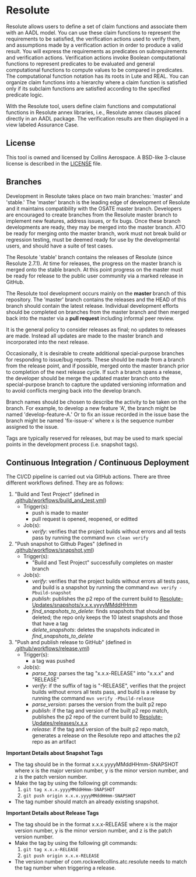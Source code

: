 # Resolute
Resolute allows users to define a set of claim functions and associate them with an AADL model. You can use these claim functions to represent the requirements to be satisfied, the verification actions 
used to verify them, and assumptions made by a verification action in order to produce a valid result. You will express the requirements as predicates on subrequirements and verification actions. Verification 
actions invoke Boolean computational functions to represent predicates to be evaluated and general computational functions to compute values to be compared in predicates. The computational function notation 
has its roots in Lute and REAL. You can organize claim functions into a hierarchy where a claim function is satisfied only if its subclaim functions are satisfied according to the specified predicate logic.

With the Resolute tool, users define claim functions and computational functions in Resolute annex libraries, i.e., Resolute annex clauses placed directly in an AADL package. The verification results are then displayed in a view labeled Assurance Case. 

## License

This tool is owned and licensed by Collins Aerospace.  A BSD-like 3-clause license is described in the [LICENSE](https://github.com/loonwerks/formal-methods-workbench/blob/master/LICENSE) file.

## Branches

Development in Resolute takes place on two main branches: 'master' and
'stable.'  The 'master' branch is the leading edge of development of
Resolute and it maintains compatibility with the OSATE master branch.
Developers are encouraged to create branches from the Resolute master
branch to implement new features, address issues, or fix bugs. Once
these branch developments are ready, they may be merged into the 
master branch. ATO be ready for merging onto the master branch,
work must not break build or regression testing, must be deemed
ready for use by the developmental users, and should have a suite
of test cases.

The Resolute 'stable' branch contains the releases of Resolute (since
Resolute 2.7.1).  At time for releases, the progress on the master
branch is merged onto the stable branch.  At this point progress
on the master must be ready for release to the public user community
via a marked release in GitHub.

The Resolute tool development occurs mainly on the **master** branch
of this repository.  The 'master' branch contains the releases and the
HEAD of this branch should contain the latest release.  Individual
development efforts should be completed on branches from the master
branch and then merged back into the master via a **pull request**
including informal peer review.

It is the general policy to consider releases as final; no updates to
releases are made.  Instead all updates are made to the master branch
and incorporated into the next release.

Occasionally, it is desirable to create additional special-purpose
branches for responding to issue/bug reports. These should be made
from a branch from the release point, and if possible, merged onto the
master branch prior to completion of the next release cycle. If such
a branch spans a release, the developer should be merge the updated
master branch onto the special-purpose branch to capture the updated
versioning information and to avoid conflicts merging back into the
develop branch.

Branch names should be chosen to describe the activity to be taken on
the branch.  For example, to develop a new feature 'A', the branch
might be named 'develop-feature-A.'  Or to fix an issue recorded in
the issue base the branch might be named 'fix-issue-x' where x is the
sequence number assigned to the issue.

Tags are typically reserved for releases, but may be used to mark special points in the development process (i.e. snapshot tags).

## Continuous Integration / Continuous Deployment
The CI/CD pipeline is carried out via GitHub actions. There are three different workflows defined. They are as follows:
   1. "Build and Test Project" (defined in [.github/workflows/build_and_test.yml](https://github.com/loonwerks/Resolute/blob/main/.github/workflows/build_and_test.yml))
      - Trigger(s): 
         * push is made to master 
         * pull request is opened, reopened, or editted
      - Job(s):
         * *verify*: verifies that the project builds without errors and all tests pass by running the command `mvn clean verify` 
   2. "Push snapshot to Github Pages" (defined in [.github/workflows/snapshot.yml](https://github.com/loonwerks/Resolute/blob/main/.github/workflows/snapshot.yml))
      - Trigger(s):
         * "Build and Test Project" successfully completes on master branch
      - Job(s):
         * *verify*: verifies that the project builds without errors all tests pass, and build is a snapshot by running the command `mvn verify -Pbuild-snapshot` 
         * *publish*: publishes the p2 repo of the current build to [Resolute-Updates/snapshots/x.x.x.yyyyMMddHHmm](https://github.com/loonwerks/Resolute-Updates)
         * *find_snapshots_to_delete*: finds snapshots that should be deleted; the repo only keeps the 10 latest snapshots and those that have a tag
         * *delete_snapshots*: deletes the snapshots indicated in *find_snapshots_to_delete*
   3. "Push and publish release to GitHub" (defined in [.github/workflows/release.yml](https://github.com/loonwerks/Resolute/blob/main/.github/workflows/release.yml))
      - Trigger(s):
         * a tag was pushed
      - Job(s): 
         * *parse_tag*: parses the tag "x.x.x-RELEASE" into "x.x.x" and "RELEASE"
         * *verify*: if the suffix of tag is "-RELEASE", verifies that the project builds without errors all tests pass, and build is a release by running the command `mvn verify -Pbuild-release` 
         * *parse_version*: parses the version from the built p2 repo
         * *publish*: if the tag and version of the built p2 repo match, publishes the p2 repo of the current build to [Resolute-Updates/releases/x.x.x](https://github.com/loonwerks/Resolute-Updates)
         * *release*: if the tag and version of the built p2 repo match, generates a release on the Resolute repo and attaches the p2 repo as an artifact

**Important Details about Snapshot Tags** 
- The tag should be in the format x.x.x.yyyyMMddHHmm-SNAPSHOT where x is the major version number, y is the minor version number, and z is the patch version number.
- Make the tag by using the following git commands:
   1. `git tag x.x.x.yyyyMMddHHmm-SNAPSHOT`
   2. `git push origin x.x.x.yyyyMMddHHmm-SNAPSHOT`
- The tag number should match an already existing snapshot.

**Important Details about Release Tags** 
- The tag should be in the format x.x.x-RELEASE where x is the major version number, y is the minor version number, and z is the patch version number.
- Make the tag by using the following git commands:
   1. `git tag x.x.x-RELEASE`
   2. `git push origin x.x.x-RELEASE`
- The version number of com.rockwellcollins.atc.resolute needs to match the tag number when triggering a release.